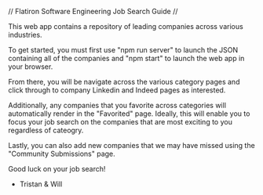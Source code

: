 // Flatiron Software Engineering Job Search Guide //

This web app contains a repository of leading companies across various industries. 

To get started, you must first use "npm run server" to launch the JSON containing all of the companies and "npm start" to launch the web app in your browser.

From there, you will be navigate across the various category pages and click through to company Linkedin and Indeed pages as interested.

Additionally, any companies that you favorite across categories will automatically render in the "Favorited" page. Ideally, this will enable you to focus your job search on the companies that are most exciting to you regardless of cateogry.

Lastly, you can also add new companies that we may have missed using the "Community Submissions" page. 

Good luck on your job search!
- Tristan & Will